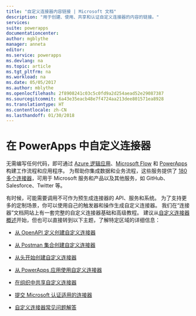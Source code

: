```yaml
---
title: "自定义连接器内容链接 | Microsoft 文档"
description: "用于创建、使用、共享和认证自定义连接器的内容的链接。"
services: 
suite: powerapps
documentationcenter: 
author: mgblythe
manager: anneta
editor: 
ms.service: powerapps
ms.devlang: na
ms.topic: article
ms.tgt_pltfrm: na
ms.workload: na
ms.date: 05/05/2017
ms.author: mblythe
ms.openlocfilehash: 2f8908241c03c5c0fd9a2d254aead52e29087387
ms.sourcegitcommit: 6a43e35eacb48e7f4724aa213dee801571ea8928
ms.translationtype: HT
ms.contentlocale: zh-CN
ms.lasthandoff: 01/30/2018
---
```

# <a name="custom-connectors-in-powerapps"></a>在 PowerApps 中自定义连接器

无需编写任何代码，即可通过 [Azure 逻辑应用](https://azure.microsoft.com/services/logic-apps)、[Microsoft Flow](https://flow.microsoft.com) 和 [PowerApps](https://powerapps.microsoft.com) 构建工作流程和应用程序。 为帮助你集成数据和业务流程，这些服务提供了 [180 多个连接器](https://docs.microsoft.com/connectors/)，可用于 Microsoft 服务和产品以及其他服务，如 GitHub、Salesforce、Twitter 等。 

有时候，可能需要调用不可作为预生成连接器的 API、服务和系统。 为了支持更多的定制场景，你可以使用自己的触发器和操作生成自定义连接器。 我们在“连接器”文档网站上有一套完整的自定义连接器基础和高级教程。 建议从[自定义连接器概述](https://docs.microsoft.com/connectors/custom-connectors/)开始，但也可以直接转到以下主题，了解特定区域的详细信息：

* [从 OpenAPI 定义创建自定义连接器](https://docs.microsoft.com/connectors/custom-connectors/define-openapi-definition)

* [从 Postman 集合创建自定义连接器](https://docs.microsoft.com/connectors/custom-connectors/define-postman-collection)

* [从头开始创建自定义连接器](https://docs.microsoft.com/connectors/custom-connectors/define-blank)

* [从 PowerApps 应用使用自定义连接器](https://docs.microsoft.com/connectors/custom-connectors/use-custom-connector-powerapps)

* [在组织中共享自定义连接器](https://docs.microsoft.com/connectors/custom-connectors/share)

* [提交 Microsoft 认证适用的连接器](https://docs.microsoft.com/connectors/custom-connectors/submit-certification)

* [自定义连接器常见问题解答](https://docs.microsoft.com/connectors/custom-connectors/faq)